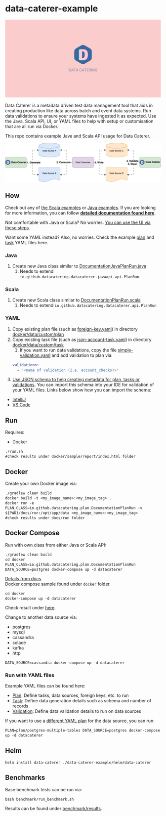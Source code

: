 # data-caterer-example

![Data Catering](misc/logo/logo_landscape_banner.svg)

Data Caterer is a metadata driven test data management tool that aids in creating production like data across batch and 
event data systems. Run data validations to ensure your systems have ingested it as expected. Use the Java, Scala API, 
UI, or YAML files to help with setup or customisation that are all run via Docker.

This repo contains example Java and Scala API usage for Data Caterer.

![Basic data flow of Data Caterer](misc/diagram/high_level_flow-run-config-basic-flow-basic-flow.svg)

## How

Check out any of [the Scala examples](src/main/scala/io/github/datacatering/plan) or 
[Java examples](src/main/java/io/github/datacatering/plan). If you are looking for more information, you can follow 
[**detailed documentation found here**](https://data.catering/latest/docs/).

Not comfortable with Java or Scala? No worries.
[You can use the UI via these steps](https://data.catering/latest/get-started/quick-start/).
  
Want some YAML instead? Also, no worries. Check the example [plan](docker/data/custom/plan) and 
[task](docker/data/custom/task) YAML files here.

### Java

1. Create new Java class similar
   to [DocumentationJavaPlanRun.java](src/main/java/io/github/datacatering/plan/DocumentationJavaPlanRun.java)
   1. Needs to extend `io.github.datacatering.datacaterer.javaapi.api.PlanRun`

### Scala

1. Create new Scala class similar
   to [DocumentationPlanRun.scala](src/main/scala/io/github/datacatering/plan/DocumentationPlanRun.scala)
   1. Needs to extend `io.github.datacatering.datacaterer.api.PlanRun`

### YAML

1. Copy existing plan file (such as [foreign-key.yaml](docker/data/custom/plan/foreign-key.yaml)) in directory 
[docker/data/custom/plan](docker/data/custom/plan)
2. Copy existing task file (such as [json-account-task.yaml](docker/data/custom/task/file/json/json-account-task.yaml))
in directory [docker/data/custom/task](docker/data/custom/task)
   1. If you want to run data validations, copy the file [simple-validation.yaml](docker/data/custom/validation/simple-validation.yaml)
   and add validation to plan via:
   ```yaml
   validations:
     - "<name of validation (i.e. account_checks)>"
   ```
3. [Use JSON schema to help creating metadata for plan, tasks or validations](schema/data-caterer-latest.json).
You can import this schema into your IDE for validation of your YAML files. Links below show how you can import the schema:
- [IntelliJ](https://www.jetbrains.com/help/idea/json.html#ws_json_schema_add_custom)
- [VS Code](https://code.visualstudio.com/docs/languages/json#_json-schemas-and-settings)


## Run

Requires:

- Docker

```shell
./run.sh
#check results under docker/sample/report/index.html folder
```

## Docker

Create your own Docker image via:

```shell
./gradlew clean build
docker build -t <my_image_name>:<my_image_tag> .
docker run -e PLAN_CLASS=io.github.datacatering.plan.DocumentationPlanRun -v ${PWD}/docs/run:/opt/app/data <my_image_name>:<my_image_tag>
#check results under docs/run folder
```

## Docker Compose

Run with own class from either Java or Scala API:

```shell
./gradlew clean build
cd docker
PLAN_CLASS=io.github.datacatering.plan.DocumentationPlanRun DATA_SOURCE=postgres docker-compose up -d datacaterer
```

[Details from docs](https://data.catering/latest/get-started/quick-start/).  
Docker compose sample found under `docker` folder.

```shell
cd docker
docker-compose up -d datacaterer
```

Check result under [here](docker/data/custom).

Change to another data source via:

- postgres
- mysql
- cassandra
- solace
- kafka
- http

```shell
DATA_SOURCE=cassandra docker-compose up -d datacaterer
```

### Run with YAML files

Example YAML files can be found here:
- [Plan](docker/data/custom/plan): Define tasks, data sources, foreign keys, etc. to run
- [Task](docker/data/custom/task): Define data generation details such as schema and number of records
- [Validation](docker/data/custom/validation): Define data validation details to run on data sources

If you want to use a [different YAML plan](docker/data/custom/plan) for the data source, you can run:

```shell
PLAN=plan/postgres-multiple-tables DATA_SOURCE=postgres docker-compose up -d datacaterer
```

## Helm

```shell
helm install data-caterer ./data-caterer-example/helm/data-caterer
```

## Benchmarks

Base benchmark tests can be run via:

```shell
bash benchmark/run_benchmark.sh
```

Results can be found under [benchmark/results](benchmark/results).
